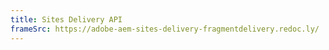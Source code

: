 ```yaml
---
title: Sites Delivery API
frameSrc: https://adobe-aem-sites-delivery-fragmentdelivery.redoc.ly/
--- 
```

